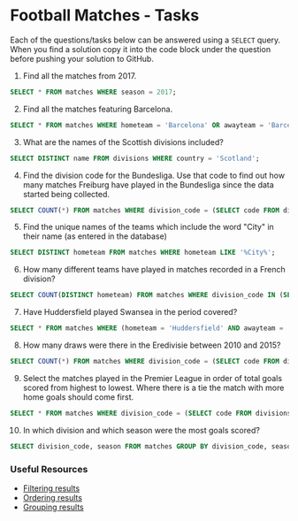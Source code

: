 # Football Matches - Tasks

Each of the questions/tasks below can be answered using a `SELECT` query. When you find a solution copy it into the code block under the question before pushing your solution to GitHub.

1) Find all the matches from 2017.

```sql
SELECT * FROM matches WHERE season = 2017;
```

2) Find all the matches featuring Barcelona.

```sql
SELECT * FROM matches WHERE hometeam = 'Barcelona' OR awayteam = 'Barcelona';
```

3) What are the names of the Scottish divisions included?

```sql
SELECT DISTINCT name FROM divisions WHERE country = 'Scotland';
```

4) Find the division code for the Bundesliga. Use that code to find out how many matches Freiburg have played in the Bundesliga since the data started being collected.

```sql
SELECT COUNT(*) FROM matches WHERE division_code = (SELECT code FROM divisions WHERE name = 'Bundesliga') AND (hometeam = 'Freiburg' OR awayteam = 'Freiburg');
```

5) Find the unique names of the teams which include the word "City" in their name (as entered in the database)

```sql
SELECT DISTINCT hometeam FROM matches WHERE hometeam LIKE '%City%';
```

6) How many different teams have played in matches recorded in a French division?

```sql
SELECT COUNT(DISTINCT hometeam) FROM matches WHERE division_code IN (SELECT code FROM divisions WHERE country = 'France');
```

7) Have Huddersfield played Swansea in the period covered?

```sql
SELECT * FROM matches WHERE (hometeam = 'Huddersfield' AND awayteam = 'Swansea') OR (hometeam = 'Swansea' AND awayteam = 'Huddersfield');
```

8) How many draws were there in the Eredivisie between 2010 and 2015?

```sql
SELECT COUNT(*) FROM matches WHERE division_code = (SELECT code FROM divisions WHERE name = 'Eredivisie') AND ftr = 'D' AND (season BETWEEN 2010 AND 2015);
```

9) Select the matches played in the Premier League in order of total goals scored from highest to lowest. Where there is a tie the match with more home goals should come first.

```sql
SELECT * FROM matches WHERE division_code = (SELECT code FROM divisions WHERE name = 'Premier League') ORDER BY fthg + ftag DESC, fthg DESC;
```

10) In which division and which season were the most goals scored?

```sql
SELECT division_code, season FROM matches GROUP BY division_code, season ORDER BY SUM(fthg + ftag) DESC LIMIT 1;
```

### Useful Resources

- [Filtering results](https://www.w3schools.com/sql/sql_where.asp)
- [Ordering results](https://www.w3schools.com/sql/sql_orderby.asp)
- [Grouping results](https://www.w3schools.com/sql/sql_groupby.asp)